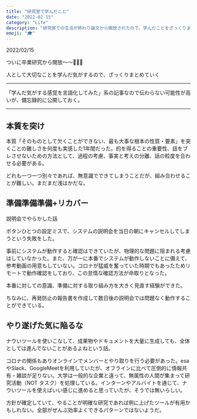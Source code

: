 ```yaml
---
title: "研究室で学んだこと"
date: "2022-02-15"
category: "Life"
description: "研究室での生活が終わり論文から開放されたので、学んだことをざっくりまとめる"
emoji: "🎓"
---
```


2022/02/15

ついに卒業研究から開放〜〜🎉🎉🎉

人として大切なことを学んだ気がするので、ざっくりまとめていく


---

「学んだ気がする感覚を言語化してみた」系の記事なので伝わらない可能性が高いが、備忘録的に公開しておく。

---

## 本質を突け
本質「そのものとして欠くことができない、最も大事な根本の性質・要素」を突くことの難しさを何度も実感した1年間だった。的を得ることの重要性、話をブレさせないための方法として、過程の考慮、事実と考えの分離、話の粒度を合わせる必要がある。

どれも一つ一つ別々であれば、無意識でできてしまうことだが、組み合わせることが難しい。まだまだ浅はかだな。


## 準備準備準備+リカバー
説明会でやらかした話

ボタンひとつの設定ミスで、システムの説明会を当日の朝にキャンセルしてしまうという失敗をした。

事前にシステムが動作すると確認はできていたが、物理的な問題に阻まれる考慮はしていなかった。また、万が一に本番でシステムが動作しないことに備えて、参考動画の用意もしていない。コロナが猛威を奮っていた時期でもあったためリモートで動作確認をしており、この怠惰な確認方法が命取りとなった。

本番に対しての意識、準備に対する取り組み方を大きく見直す経験ができた。

ちなみに、再発防止の報告書を作成して数日後の説明会では問題なく動作することができている。


## やり遂げた気に陥るな
ナウいツールを使いこなして、成果物やドキュメントを大量に生成しても、全体としては進んでないことがあるよねという話。

コロナの関係もありオンラインでメンバーとやり取りを行う必要があった。esaやSlack、GoogleMeetを利用していたが、オフラインに比べて圧倒的に情報共有・雑談が足りない。大学は一般的な企業と違って、無属性の人間が集まって研究活動（NOT タスク）を処理している。インターンやアルバイトを通じて、ナウいツールを使えばいい感じに進めると思っていたが、そうでは無いらしい。

方針が確定していて、やることが明確な研究であれば例に上げたツールが有用かもしれない。全部がぜんぶ効率よくできるパターンではないようだ。
